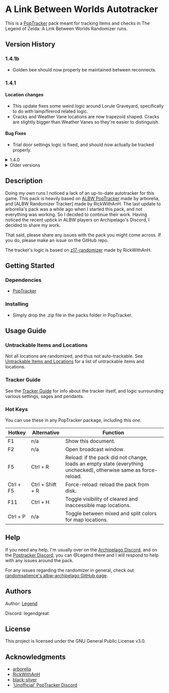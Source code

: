 # A Link Between Worlds Autotracker

This is a [PopTracker](https://poptracker.github.io/) pack meant for tracking items and checks in The Legend of Zelda: A Link Between Worlds Randomizer runs.

## Version History

[](https://github.com/Legendgreat/albw-ap-poptracker/tree/master#version_history)

### 1.4.1b

- Golden bee should now properly be maintained between reconnects.

### 1.4.1

#### Location changes

- This update fixes some weird logic around Lorule Graveyard, specifically to do with lamp/firerod related logic.
- Cracks and Weather Vane locations are now trapezoid shaped. Cracks are slightly bigger than Weather Vanes so they're easier to distinguish.

#### Bug Fixes

- Trial door settings logic is fixed, and should now actually be tracked properly.

<details>

<summary>1.4.0</summary>

### 1.4.0

#### Layout

- This update adds compact versions of the map trackers. People were (rightfully) complaining that the original map trackers don't fit on 1080p, so the compact versions are now the default "Map Tracker (orientation)", while the original map trackers are renamed to "Full Map Tracker (orientation)". This compact version will have the compacted maps, as well as a tabbed version of the items.
  Small note: the horizontal compact variant isn't the most beautiful layout, but with the lack of centering or margins in tabs there's currently not a lot I can do to make it look better. Hopefully in a future PopTracker version I can fix that. For now, making the window as small as possible horizontally minimizes how awful it looks.
- The settings have been moved to their own settings menu on all variants, which you can find in the top toolbar next to AP.

#### Location changes

- The dungeon rewards have been re-introduced to the map. They are now directly linked to the dungeon items you see in the tracker, and are always visible even when set to ??.
- Dungeon locations on the Overworld maps are now slightly bigger, so they're easier to distinguish.

#### Bug Fixes

- Trial door settings should now be tracked properly and show the trial door as active.
- The premium milk check at the Bouldering Guy now works properly. Due to letter in a bottle and milk bar check being unavailable in the current version of ALBW APWorld, the milk bar check is now disabled when an AP connection is made. This allows z17-randomizer users to still track the milk bar trade route.

#### Remaining issues

- When swapping between AP slots or variants, some settings might not get updated properly. CTRL + Shift + R and reconnecting to AP will fix this. I want to fix this issue if possible but I'm not sure how, so I'm deferring this to a later minor release.

</details>

<details>

<summary>Older versions</summary>

<details>

<summary>1.3.x</summary>

<details>

<summary>1.3.1</summary>

### 1.3.1

#### Bug Fixes

- All cracks should now be in logic in cracksanity, with merge and quake, and some of the checks were updated for cracksanity as well.
- Hylian Shield AP item should now properly increment the shield item by two stages
- Blacksmith check should now work properly

</details>

<details>

<summary>1.3.0</summary>

### 1.3.0

#### Layout

- This update has a fresh new item layout, that looks a bit cleaner than the previous versions. Because of the new item layout, and some weird issues with resizing the window, I had to separate the vertical layout from the standard map tracker, so it's now in it's own tracker variant.
- I have also reintroduced the item tracker, which is now fully functional, including auto-tracking. Same as the map tracker, weather vanes have to be clicked, but dungeon items are auto-tracked.

#### Bug Fixes

- Premium Milk and Letter in a Bottle are now both trackable properly. I have made it in a way where you can click either milk or letter, since you aren't able to get both in any given run. (According to RickWithAnH)
- Thief Girl check is now properly available when having Thieves' Hideout reward item checked (Have to set it to Sage or Pendant, ?? doesn't work)
- Mother Maiamai checks are now disabled instead of cleared, when nice items are set to shuffled or off (From my experience they are always junked, let me know if I'm wrong)
- Death Mountain Maiamai should now appear in front of other checks too

#### Improvements

- Based on some feedback from the Archipelago Discord, future versions will have a more descriptive .zip file name, and I will be excluding the .git folder
- Removed most of the unnecessary files and images, bringing the final size of the .zip down to 20% of what it was before
- Did some minor housekeeping of the code

#### Remaining issues

- When diamond shape (Maiamai) locations overlap with square shaped ones, the square shape takes prevalence for the mouse hover. [Black Sliver](https://github.com/black-sliver/) is going to fix this in a future PopTracker update. _This is slated to be in the next release of PopTracker._

#### What's next

I'm thinking of adding in a crack tracker, right now the tracker only supports marking the tracker you went in to, and for cracksanity, the crack you come out of. I want to add a fully functional crack tracker where you can mark which crack leads where, with maybe an additional map where lines are drawn between pairs, or hovering one highlights another. I'm not sure if PopTracker supports this yet, but I'll see what I can do with the tools that I have.

</details>

</details>

<details>

<summary>1.2.x</summary>

<details>

<summary>1.2.1</summary>

### 1.2.1

- Quake is now tracked if found manually (not initial_crack_state)
- Open trials door should now be tracked
- Swordless mode is now tracked

</details>

<details>

<summary>1.2.0</summary>

### 1.2.0

#### Auto-tracked Settings

Settings from player .yaml's are now mostly auto-tracked. In a future update I will add a way to disable it if a lot of people ask for it.

Not everything _can_ be auto-tracked:

- `super_items`
- `assured_weapon`
- `skip_big_bomb_flower`
- `bow_of_light_in_castle`
- `treacherous_tower_floors`
- `keysy`

Luckily, most of these aren't important to track, except for keysy, which will still need to be manually clicked.

#### Bug Fixes

- Some checks were previously showing green when they should've been yellow or even red. Most of these were checks related to lamp in Dark and Swamp Palace, but also some logic related ones in Eastern Palace and House of Gales. All locations should now be showing the proper logic.
- The Maiamai locations in Hyrule Rupee Rush and Lorule Dark Ruins South Wall are now in the proper spot

#### Remaining issues

- Some Maiamai's in Death Mountain are still visually behind other locations, this will be fixed in a smaller update.

I will probably focus on the vertical layout of the Standard Tracker next.

</details>

</details>

<details>

<summary>1.1.x</summary>

<details>

<summary>1.1.2</summary>

### 1.1.2

- Fixed the versions_url link in manifest.json for automatic updates

</details>

<details>

<summary>1.1.1</summary>

### 1.1.1

#### Bug Fixes

- Master Ore is now auto-tracked properly
- Hyrule Castle checks are now auto-tracked properly
- Changed the Mother Maiamai location on Hyrule Overworld map temporarily, until the diamond shape hover issue is fixed in PopTracker
- Death Mountain Maiamai locations are now diamond shaped too

#### Improvements

- Added automatic pack update notifications

#### Remaining issues

- When diamond shape (Maiamai) locations overlap with square shaped ones, the square shape takes prevalence for the mouse hover. [Black Sliver](https://github.com/black-sliver/) is going to fix this in a future PopTracker update.

</details>

<details>

<summary>1.1.0</summary>

### 1.1.0

#### Bug Fixes

- Tracker should now display properly on resolutions below 1440p
- Lorule Castle small keys are now auto-tracked properly
- Osfala rented item is now tracked properly

#### Improvements

- All locations are a bit smaller so it's easier to look at
- Maiamai checks are now diamond shaped so they're easier to distinguish from item checks, they also appear in front instead of behind other checks
- Dungeon map images are now combined, and have a floor label
- Bottle for trade quest is now 1 combined letter/milk bottle based on information from RickWithAnH, and should alleviate some confusion around how it's randomized
- Rainbow sage and rainbow pendant is removed from the dungeon prize tracker, and all pendants are now in there
- Sages in every dungeon's prize tracker now have numbers next to them to make them easier to distinguish when they are still greyed out (1 = gulley, 2 = oren, etc.)
- Added a Go! Mode tracker in the Lorule Castle key tracker, where there was previously nothing. May or may not work, untested.

#### Remaining issues

- Due to refactor of the dungeon locations, sages and pendants are not properly displayed in dungeons, but still work when toggled in the dungeon item tracker in the bottom dock

If dungeon location checks don't match up with where they should, please let me know. I made sure to test this time but there's a chance I missed something.

</details>

</details>

<details>

<summary>1.0.x</summary>

- 1.0.4
  - slightly adjusted layout, added individual sage portraits to the progression, and added guide to README.md
- 1.0.3
  - Desert Palace had some weird bugs left, fixed now.
- 1.0.2
  - Dungeon tracking should be fixed
- 1.0.1
  - Working autotracking for all locations, items, and dungeon items.
    Sadly no sages/pendants, or events such as bumping into shady guy until apworld has location codes for those.
- 1.0.0
  - Initial Release
  - Changes from arborelia's version include refactoring of the location files, adding proper tracking for locations, tracking dungeon keys and items, and minor adjustments to the layouts, as well as merging it with the latest version of RickWithAnH's tracker.

</details>

</details>

## Description

Doing my own runs I noticed a lack of an up-to-date autotracker for this game. This pack is heavily based on [ALBW PopTracker](https://github.com/arborelia/albw-poptracker/tree/main) made by arborelia, and [ALBW Randomizer Tracker] made by RickWithAnH. The last update to arborelia's pack was a while ago when I started this pack, and not everything was working. So I decided to continue their work. Having noticed the recent uptick in ALBW players on Archipelago's Discord, I decided to share my work.

That said, please share any issues with the pack you might come across. If you do, please make an issue on the GitHub repo.

The tracker's logic is based on [z17-randomizer](https://github.com/rickfay/z17-randomizer) made by RickWithAnH.

## Getting Started

[](https://github.com/Legendgreat/albw-ap-poptracker/tree/master#getting-started)

### Dependencies

- [PopTracker](https://poptracker.github.io/)

### Installing

- Simply drop the .zip file in the packs folder in PopTracker.

## Usage Guide

### Untrackable Items and Locations

[](https://github.com/Legendgreat/albw-ap-poptracker/tree/master#untrackable-items-and-locations)

Not all locations are randomized, and thus not auto-trackable. See [Untrackable Items and Locations](https://github.com/Legendgreat/albw-ap-poptracker/blob/main/docs/UNTRACKABLE.md) for a list of untrackable items and locations.

### Tracker Guide

[](https://github.com/Legendgreat/albw-ap-poptracker/tree/master#tracker-guide)

See the [Tracker Guide](https://github.com/Legendgreat/albw-ap-poptracker/blob/main/docs/GUIDE.md) for info about the tracker itself, and logic surrounding various settings, sages and pendants.

### Hot Keys

[](https://github.com/Legendgreat/albw-ap-poptracker/tree/master#hot-keys)

You can use these in any PopTracker package, including this one.

| Hotkey    | Alternative      | Function                                                                                                         |
| --------- | ---------------- | ---------------------------------------------------------------------------------------------------------------- |
| F1        | n/a              | Show this document.                                                                                              |
| F2        | n/a              | Open broadcast window.                                                                                           |
| F5        | Ctrl + R         | Reload: if the pack did not change, loads an empty state (everything unchecked), otherwise same as force-reload. |
| Ctrl + F5 | Ctrl + Shift + R | Force-reload: reload the pack from disk.                                                                         |
| F11       | Ctrl + H         | Toggle visibility of cleared and inaccessible map locations.                                                     |
| Ctrl + P  | n/a              | Toggle between mixed and split colors for map locations.                                                         |

## Help

If you need any help, I'm usually over on the [Archipelago Discord](https://discord.gg/8Z65BR2), and on the [Poptracker Discord](https://discord.com/invite/gwThqMCPgK), you can @Legend there and I will respond to help with any issues around the pack.

For any issues regarding the randomizer in general, check out [randomsalience's albw-archipelago GitHub page](https://github.com/randomsalience/albw-archipelago).

## Authors

Author: [Legend](https://github.com/Legendgreat)

Discord: legendgreat

## License

This project is licensed under the GNU General Public License v3.0.

## Acknowledgments

- [arborelia](https://github.com/arborelia)
- [RickWithAnH](https://github.com/rickfay)
- [black-sliver](https://github.com/black-sliver)
- ['Unofficial' PopTracker Discord](https://discord.com/invite/gwThqMCPgK)
